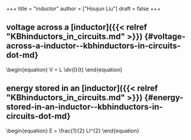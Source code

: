 +++
title = "inductor"
author = ["Houjun Liu"]
draft = false
+++

## voltage across a [inductor]({{< relref "KBhinductors_in_circuits.md" >}}) {#voltage-across-a-inductor--kbhinductors-in-circuits-dot-md}

\begin{equation}
V = L \dv{I}{t}
\end{equation}


## energy stored in an [inductor]({{< relref "KBhinductors_in_circuits.md" >}}) {#energy-stored-in-an-inductor--kbhinductors-in-circuits-dot-md}

\begin{equation}
E = \frac{1}{2} LI^{2}
\end{equation}
